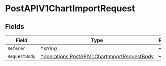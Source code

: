 # PostAPIV1ChartImportRequest


## Fields

| Field                                                                                                            | Type                                                                                                             | Required                                                                                                         | Description                                                                                                      |
| ---------------------------------------------------------------------------------------------------------------- | ---------------------------------------------------------------------------------------------------------------- | ---------------------------------------------------------------------------------------------------------------- | ---------------------------------------------------------------------------------------------------------------- |
| `Referer`                                                                                                        | **string*                                                                                                        | :heavy_minus_sign:                                                                                               | N/A                                                                                                              |
| `RequestBody`                                                                                                    | [*operations.PostAPIV1ChartImportRequestBody](../../../pkg/models/operations/postapiv1chartimportrequestbody.md) | :heavy_minus_sign:                                                                                               | N/A                                                                                                              |